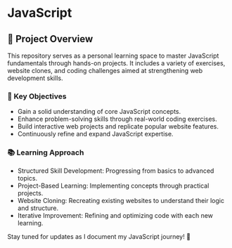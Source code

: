 # JavaScript

## 🚀 Project Overview
This repository serves as a personal learning space to master JavaScript fundamentals through hands-on projects. It includes a variety of exercises, website clones, and coding challenges aimed at strengthening web development skills.

### 🎯 Key Objectives
- Gain a solid understanding of core JavaScript concepts.
- Enhance problem-solving skills through real-world coding exercises.
- Build interactive web projects and replicate popular website features.
- Continuously refine and expand JavaScript expertise.

### 📚 Learning Approach
- Structured Skill Development: Progressing from basics to advanced topics.
- Project-Based Learning: Implementing concepts through practical projects.
- Website Cloning: Recreating existing websites to understand their logic and structure.
- Iterative Improvement: Refining and optimizing code with each new learning.

Stay tuned for updates as I document my JavaScript journey! 🚀